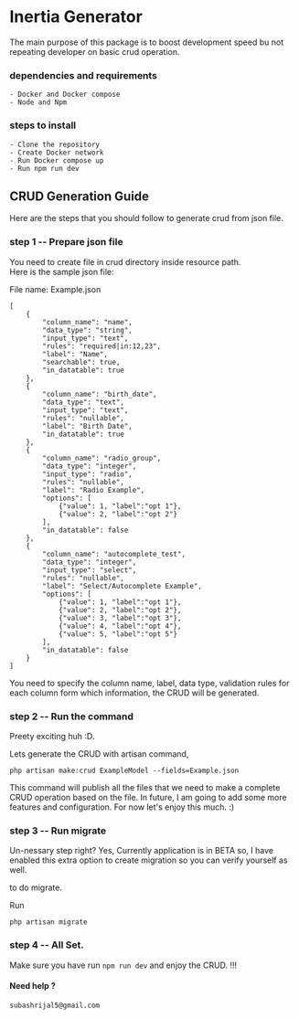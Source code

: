 # Inertia Generator
<p> The main purpose of this package is to boost development speed bu not repeating developer on basic crud operation. </p>

### dependencies and requirements
    - Docker and Docker compose
    - Node and Npm

### steps to install
    - Clone the repository
    - Create Docker network
    - Run Docker compose up
    - Run npm run dev

## CRUD Generation Guide
Here are the steps that you should follow to generate crud from json file. 

### step 1 -- Prepare json file 

You need to create file in crud directory inside resource path.  
Here is the sample json file: 

File name: Example.json 

```
[
    {
        "column_name": "name",
        "data_type": "string",
        "input_type": "text",
        "rules": "required|in:12,23",
        "label": "Name",
        "searchable": true,
        "in_datatable": true
    },
    {
        "column_name": "birth_date",
        "data_type": "text",
        "input_type": "text",
        "rules": "nullable",
        "label": "Birth Date",
        "in_datatable": true
    },
    {
        "column_name": "radio_group",
        "data_type": "integer",
        "input_type": "radio",
        "rules": "nullable",
        "label": "Radio Example",
        "options": [
            {"value": 1, "label":"opt 1"},
            {"value": 2, "label":"opt 2"}
        ],
        "in_datatable": false
    },
    {
        "column_name": "autocomplete_test",
        "data_type": "integer",
        "input_type": "select",
        "rules": "nullable",
        "label": "Select/Autocomplete Example",
        "options": [
            {"value": 1, "label":"opt 1"},
            {"value": 2, "label":"opt 2"},
            {"value": 3, "label":"opt 3"},
            {"value": 4, "label":"opt 4"},
            {"value": 5, "label":"opt 5"}
        ],
        "in_datatable": false
    }
]

```
You need to specify the column name, label, data type, validation rules for each column form which information, the CRUD will be generated. 

### step 2 -- Run the command

Preety exciting huh :D. 

Lets generate the CRUD with artisan command, 

```
php artisan make:crud ExampleModel --fields=Example.json
```
This command will publish all the files that we need to make a complete CRUD operation based on the file. In future, I am going to add some more features and configuration. For now let's enjoy this much. :) 

### step 3 -- Run migrate
Un-nessary step right? 
Yes, Currently application is in BETA so, I have enabled this extra option to create migration so you can verify yourself as well. 

to do migrate. 

Run 
```
php artisan migrate
```

### step 4 -- All Set. 
Make sure you have run `` npm run dev `` and enjoy the CRUD.  !!!


#### Need help ? 
    subashrijal5@gmail.com



  
